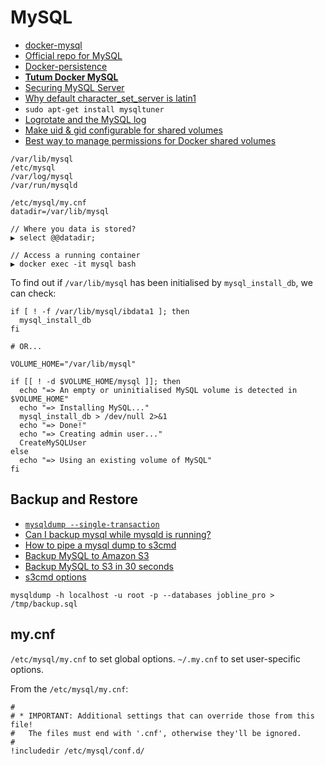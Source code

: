 # MySQL

* [docker-mysql](https://github.com/sameersbn/docker-mysql)
* [Official repo for MySQL](https://github.com/docker-library/mysql)
* [Docker-persistence](http://www.alexecollins.com/docker-persistence/)
* [**Tutum Docker MySQL**](https://github.com/tutumcloud/tutum-docker-mysql)
* [Securing MySQL Server](http://howtolamp.com/lamp/mysql/5.6/securing)
* [Why default character_set_server is latin1](http://dba.stackexchange.com/questions/29649/why-default-character-set-server-is-latin1)
* `sudo apt-get install mysqltuner`
* [Logrotate and the MySQL log](http://www.percona.com/blog/2014/11/12/log-rotate-and-the-deleted-mysql-log-file-mystery/)
* [Make uid & gid configurable for shared volumes](https://github.com/docker/docker/issues/7198)
* [Best way to manage permissions for Docker shared volumes](http://stackoverflow.com/questions/23544282/what-is-the-best-way-to-manage-permissions-for-docker-shared-volumes)

```
/var/lib/mysql
/etc/mysql
/var/log/mysql
/var/run/mysqld

/etc/mysql/my.cnf
datadir=/var/lib/mysql

// Where you data is stored?
▶ select @@datadir;

// Access a running container
▶ docker exec -it mysql bash
```

To find out if `/var/lib/mysql` has been initialised by `mysql_install_db`, we can check:

```
if [ ! -f /var/lib/mysql/ibdata1 ]; then
  mysql_install_db
fi

# OR...

VOLUME_HOME="/var/lib/mysql"

if [[ ! -d $VOLUME_HOME/mysql ]]; then
  echo "=> An empty or uninitialised MySQL volume is detected in $VOLUME_HOME"
  echo "=> Installing MySQL..."
  mysql_install_db > /dev/null 2>&1
  echo "=> Done!"
  echo "=> Creating admin user..."
  CreateMySQLUser
else
  echo "=> Using an existing volume of MySQL"
fi
```

## Backup and Restore

* [`mysqldump --single-transaction`](http://dba.stackexchange.com/questions/71961/mysqldump-single-transaction-yet-update-queries-are-waiting-for-the-backup)
* [Can I backup mysql while mysqld is running?](http://serverfault.com/questions/195125/can-i-backup-mysql-while-mysql-is-running)
* [How to pipe a mysql dump to s3cmd](http://serverfault.com/questions/605796/how-to-pipe-a-mysql-dump-to-s3cmd)
* [Backup MySQL to Amazon S3](https://gist.github.com/oodavid/2206527)
* [Backup MySQL to S3 in 30 seconds](https://fogstack.wordpress.com/2013/05/25/backup-mysql-to-s3-in-30-seconds/)
* [s3cmd options](http://s3tools.org/usage)

```
mysqldump -h localhost -u root -p --databases jobline_pro > /tmp/backup.sql
```

## my.cnf

`/etc/mysql/my.cnf` to set global options. `~/.my.cnf` to set user-specific options.

From the `/etc/mysql/my.cnf`:

```
#
# * IMPORTANT: Additional settings that can override those from this file!
#   The files must end with '.cnf', otherwise they'll be ignored.
#
!includedir /etc/mysql/conf.d/
```